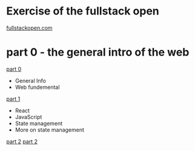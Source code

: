 # Exercise of the fullstack open

[fullstackopen.com](https://fullstackopen.com)

# part 0 - the general intro of the web

[part 0 ](/part0/readme.md)

- General Info
- Web fundemental

[part 1](/part1/readme.md)

- React
- JavaScript
- State management
- More on state management

[part 2](/part2/readme.md)
[part 2](/part2/readme.md)
